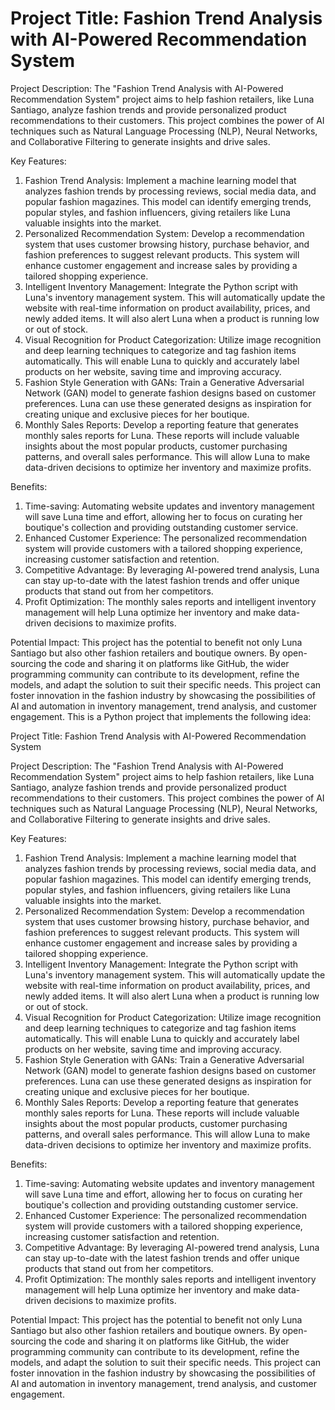 # Project Title: Fashion Trend Analysis with AI-Powered Recommendation System

Project Description:
The "Fashion Trend Analysis with AI-Powered Recommendation System" project aims to help fashion retailers, like Luna Santiago, analyze fashion trends and provide personalized product recommendations to their customers. This project combines the power of AI techniques such as Natural Language Processing (NLP), Neural Networks, and Collaborative Filtering to generate insights and drive sales.

Key Features:
1. Fashion Trend Analysis: Implement a machine learning model that analyzes fashion trends by processing reviews, social media data, and popular fashion magazines. This model can identify emerging trends, popular styles, and fashion influencers, giving retailers like Luna valuable insights into the market.
2. Personalized Recommendation System: Develop a recommendation system that uses customer browsing history, purchase behavior, and fashion preferences to suggest relevant products. This system will enhance customer engagement and increase sales by providing a tailored shopping experience.
3. Intelligent Inventory Management: Integrate the Python script with Luna's inventory management system. This will automatically update the website with real-time information on product availability, prices, and newly added items. It will also alert Luna when a product is running low or out of stock.
4. Visual Recognition for Product Categorization: Utilize image recognition and deep learning techniques to categorize and tag fashion items automatically. This will enable Luna to quickly and accurately label products on her website, saving time and improving accuracy.
5. Fashion Style Generation with GANs: Train a Generative Adversarial Network (GAN) model to generate fashion designs based on customer preferences. Luna can use these generated designs as inspiration for creating unique and exclusive pieces for her boutique.
6. Monthly Sales Reports: Develop a reporting feature that generates monthly sales reports for Luna. These reports will include valuable insights about the most popular products, customer purchasing patterns, and overall sales performance. This will allow Luna to make data-driven decisions to optimize her inventory and maximize profits.

Benefits:
1. Time-saving: Automating website updates and inventory management will save Luna time and effort, allowing her to focus on curating her boutique's collection and providing outstanding customer service.
2. Enhanced Customer Experience: The personalized recommendation system will provide customers with a tailored shopping experience, increasing customer satisfaction and retention.
3. Competitive Advantage: By leveraging AI-powered trend analysis, Luna can stay up-to-date with the latest fashion trends and offer unique products that stand out from her competitors.
4. Profit Optimization: The monthly sales reports and intelligent inventory management will help Luna optimize her inventory and make data-driven decisions to maximize profits.

Potential Impact:
This project has the potential to benefit not only Luna Santiago but also other fashion retailers and boutique owners. By open-sourcing the code and sharing it on platforms like GitHub, the wider programming community can contribute to its development, refine the models, and adapt the solution to suit their specific needs. This project can foster innovation in the fashion industry by showcasing the possibilities of AI and automation in inventory management, trend analysis, and customer engagement.
This is a Python project that implements the following idea:

Project Title: Fashion Trend Analysis with AI-Powered Recommendation System

Project Description:
The "Fashion Trend Analysis with AI-Powered Recommendation System" project aims to help fashion retailers, like Luna Santiago, analyze fashion trends and provide personalized product recommendations to their customers. This project combines the power of AI techniques such as Natural Language Processing (NLP), Neural Networks, and Collaborative Filtering to generate insights and drive sales.

Key Features:
1. Fashion Trend Analysis: Implement a machine learning model that analyzes fashion trends by processing reviews, social media data, and popular fashion magazines. This model can identify emerging trends, popular styles, and fashion influencers, giving retailers like Luna valuable insights into the market.
2. Personalized Recommendation System: Develop a recommendation system that uses customer browsing history, purchase behavior, and fashion preferences to suggest relevant products. This system will enhance customer engagement and increase sales by providing a tailored shopping experience.
3. Intelligent Inventory Management: Integrate the Python script with Luna's inventory management system. This will automatically update the website with real-time information on product availability, prices, and newly added items. It will also alert Luna when a product is running low or out of stock.
4. Visual Recognition for Product Categorization: Utilize image recognition and deep learning techniques to categorize and tag fashion items automatically. This will enable Luna to quickly and accurately label products on her website, saving time and improving accuracy.
5. Fashion Style Generation with GANs: Train a Generative Adversarial Network (GAN) model to generate fashion designs based on customer preferences. Luna can use these generated designs as inspiration for creating unique and exclusive pieces for her boutique.
6. Monthly Sales Reports: Develop a reporting feature that generates monthly sales reports for Luna. These reports will include valuable insights about the most popular products, customer purchasing patterns, and overall sales performance. This will allow Luna to make data-driven decisions to optimize her inventory and maximize profits.

Benefits:
1. Time-saving: Automating website updates and inventory management will save Luna time and effort, allowing her to focus on curating her boutique's collection and providing outstanding customer service.
2. Enhanced Customer Experience: The personalized recommendation system will provide customers with a tailored shopping experience, increasing customer satisfaction and retention.
3. Competitive Advantage: By leveraging AI-powered trend analysis, Luna can stay up-to-date with the latest fashion trends and offer unique products that stand out from her competitors.
4. Profit Optimization: The monthly sales reports and intelligent inventory management will help Luna optimize her inventory and make data-driven decisions to maximize profits.

Potential Impact:
This project has the potential to benefit not only Luna Santiago but also other fashion retailers and boutique owners. By open-sourcing the code and sharing it on platforms like GitHub, the wider programming community can contribute to its development, refine the models, and adapt the solution to suit their specific needs. This project can foster innovation in the fashion industry by showcasing the possibilities of AI and automation in inventory management, trend analysis, and customer engagement.